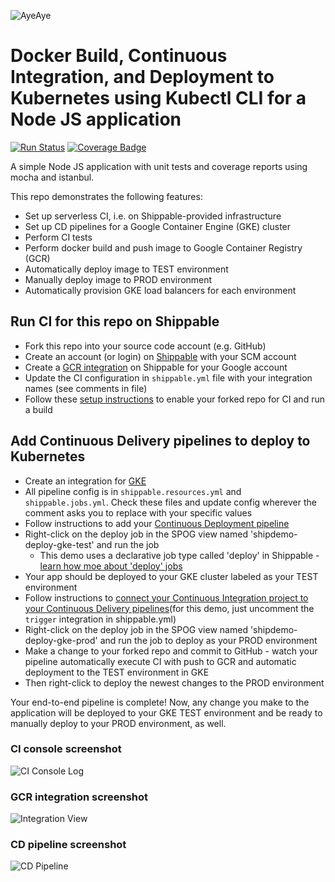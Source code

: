 ![AyeAye](https://github.com/shippableSamples/node-build-push-docker-hub/blob/master/public/resources/images/captain.png)

# Docker Build, Continuous Integration, and Deployment to Kubernetes using Kubectl CLI for a Node JS application
[![Run Status](https://api.shippable.com/projects/5885ecca11c45a1000af5760/badge?branch=master)](https://app.shippable.com/projects/5885ecca11c45a1000af5760)
[![Coverage Badge](https://api.shippable.com/projects/5885ecca11c45a1000af5760/coverageBadge?branch=master)](https://app.shippable.com/projects/5885ecca11c45a1000af5760)


A simple Node JS application with unit tests and coverage reports using mocha
and istanbul.   

This repo demonstrates the following features:
* Set up serverless CI, i.e. on Shippable-provided infrastructure
* Set up CD pipelines for a Google Container Engine (GKE) cluster
* Perform CI tests
* Perform docker build and push image to Google Container Registry (GCR)
* Automatically deploy image to TEST environment 
* Manually deploy image to PROD environment 
* Automatically provision GKE load balancers for each environment  

## Run CI for this repo on Shippable
* Fork this repo into your source code account (e.g. GitHub)
* Create an account (or login) on [Shippable](www.shippable.com) with your SCM account
* Create a [GCR integration](http://docs.shippable.com/integrations/imageRegistries/gcr/) on Shippable for your Google account
* Update the CI configuration in `shippable.yml` file with your integration names (see comments in file)
* Follow these [setup instructions](http://docs.shippable.com/ci/runFirstBuild/) to enable your forked repo for CI and run a build 

## Add Continuous Delivery pipelines to deploy to Kubernetes

* Create an integration for [GKE](http://docs.shippable.com/integrations/containerServices/gke/)
* All pipeline config is in `shippable.resources.yml` and `shippable.jobs.yml`. Check these files and update config wherever the comment asks you to replace with your specific values
* Follow instructions to add your [Continuous Deployment pipeline](http://docs.shippable.com/tutorials/pipelines/howToAddSyncRepos/)
* Right-click on the deploy job in the SPOG view named 'shipdemo-deploy-gke-test' and run the job
  * This demo uses a declarative job type called 'deploy' in Shippable - [learn how moe about 'deploy' jobs](http://docs.shippable.com/pipelines/jobs/deploy/) 
* Your app should be deployed to your GKE cluster labeled as your TEST environment
* Follow instructions to [connect your Continuous Integration project to your Continuous Delivery pipelines](http://docs.shippable.com/tutorials/pipelines/connectingCiPipelines/)(for this demo, just uncomment the `trigger` integration in shippable.yml)
* Right-click on the deploy job in the SPOG view named 'shipdemo-deploy-gke-prod' and run the job to deploy as your PROD environment
* Make a change to your forked repo and commit to GitHub - watch your pipeline automatically execute CI with push to GCR and automatic deployment to the TEST environment in GKE
* Then right-click to deploy the newest changes to the PROD environment

Your end-to-end pipeline is complete! Now, any change you make to the application will be deployed to your GKE TEST environment and be ready to manually deploy to your PROD environment, as well.

### CI console screenshot
![CI Console Log](https://github.com/shippableSamples/node-gcr-deploy-gke-loadbalancer/blob/master/public/resources/images/shipdemo-gke-loadbalancer-CI.png)

### GCR integration screenshot
![Integration View](https://github.com/shippableSamples/node-gcr-deploy-gke-loadbalancer/blob/master/public/resources/images/shipdemo-gke-loadbalancer-GCR.png)

### CD pipeline  screenshot
![CD Pipeline](https://github.com/shippableSamples/node-gcr-deploy-gke-loadbalancer/blob/master/public/resources/images/shipdemo-gke-loadbalancer-CD.png)
